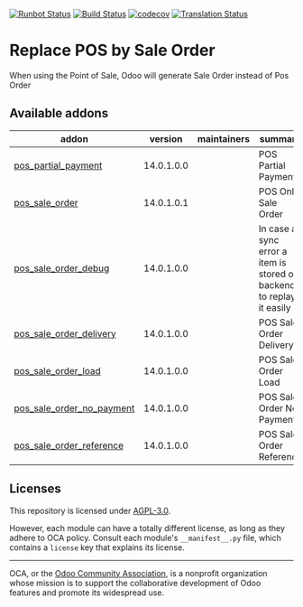 [![Runbot Status](https://runbot.odoo-community.org/runbot/badge/flat//14.0.svg)](https://runbot.odoo-community.org/runbot/repo/github-com-oca-pos-sale-order-)
[![Build Status](https://travis-ci.com/OCA/pos-sale-order.svg?branch=14.0)](https://travis-ci.com/OCA/pos-sale-order)
[![codecov](https://codecov.io/gh/OCA/pos-sale-order/branch/14.0/graph/badge.svg)](https://codecov.io/gh/OCA/pos-sale-order)
[![Translation Status](https://translation.odoo-community.org/widgets/pos-sale-order-14-0/-/svg-badge.svg)](https://translation.odoo-community.org/engage/pos-sale-order-14-0/?utm_source=widget)

<!-- /!\ do not modify above this line -->

# Replace POS by Sale Order

When using the Point of Sale, Odoo will generate Sale Order instead of Pos Order

<!-- /!\ do not modify below this line -->

<!-- prettier-ignore-start -->

[//]: # (addons)

Available addons
----------------
addon | version | maintainers | summary
--- | --- | --- | ---
[pos_partial_payment](pos_partial_payment/) | 14.0.1.0.0 |  | POS Partial Payment
[pos_sale_order](pos_sale_order/) | 14.0.1.0.1 |  | POS Only Sale Order
[pos_sale_order_debug](pos_sale_order_debug/) | 14.0.1.0.0 |  | In case a sync error a item is stored on backend to replay it easily
[pos_sale_order_delivery](pos_sale_order_delivery/) | 14.0.1.0.0 |  | POS Sale Order Delivery
[pos_sale_order_load](pos_sale_order_load/) | 14.0.1.0.0 |  | POS Sale Order Load
[pos_sale_order_no_payment](pos_sale_order_no_payment/) | 14.0.1.0.0 |  | POS Sale Order No Payment
[pos_sale_order_reference](pos_sale_order_reference/) | 14.0.1.0.0 |  | POS Sale Order Reference

[//]: # (end addons)

<!-- prettier-ignore-end -->

## Licenses

This repository is licensed under [AGPL-3.0](LICENSE).

However, each module can have a totally different license, as long as they adhere to OCA
policy. Consult each module's `__manifest__.py` file, which contains a `license` key
that explains its license.

----

OCA, or the [Odoo Community Association](http://odoo-community.org/), is a nonprofit
organization whose mission is to support the collaborative development of Odoo features
and promote its widespread use.
